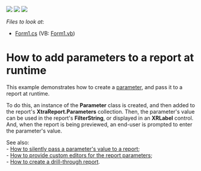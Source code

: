 <!-- default badges list -->
![](https://img.shields.io/endpoint?url=https://codecentral.devexpress.com/api/v1/VersionRange/128598356/10.2.4%2B)
[![](https://img.shields.io/badge/Open_in_DevExpress_Support_Center-FF7200?style=flat-square&logo=DevExpress&logoColor=white)](https://supportcenter.devexpress.com/ticket/details/E546)
[![](https://img.shields.io/badge/📖_How_to_use_DevExpress_Examples-e9f6fc?style=flat-square)](https://docs.devexpress.com/GeneralInformation/403183)
<!-- default badges end -->
<!-- default file list -->
*Files to look at*:

* [Form1.cs](./CS/Report_ParametertsPanel/Form1.cs) (VB: [Form1.vb](./VB/Report_ParametertsPanel/Form1.vb))
<!-- default file list end -->
# How to add parameters to a report at runtime


<p>This example demonstrates how to create a <a href="http://help.devexpress.com/XtraReports/CustomDocument4812.aspx">parameter</a>, and pass it to a report at runtime.</p><p>To do this, an instance of the <strong>Parameter</strong> class is created, and then added to the report's <strong>XtraReport.Parameters</strong> collection. Then, the parameter's value can be used in the report's <strong>FilterString</strong>, or displayed in an <strong>XRLabel</strong> control. And, when the report is being previewed, an end-user is prompted to enter the parameter's value.</p><p>See also: <br />
- <a href="https://www.devexpress.com/Support/Center/p/E548">How to silently pass a parameter's value to a report</a>;<br />
- <a href="https://www.devexpress.com/Support/Center/p/E390">How to provide custom editors for the report parameters</a>;<br />
- <a href="https://www.devexpress.com/Support/Center/p/E875">How to create a drill-through report</a>.</p>

<br/>


